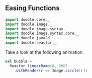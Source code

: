 ## Easing Functions

```scala mdoc:invisible
import doodle.core._
import doodle.image._
import doodle.image.syntax._
import doodle.image.syntax.core._
import doodle.java2d._
import doodle.reactor._
```

Take a look at the following animation.

```scala mdoc
val bubble =
  Reactor.linearRamp(0, 200)
    .withRender(r => Image.circle(r))
```

